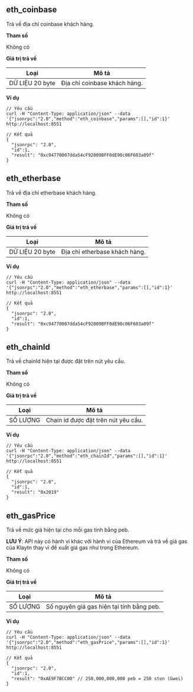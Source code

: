 ## eth_coinbase <a id="eth_coinbase"></a>

Trả về địa chỉ coinbase khách hàng.

**Tham số**

Không có

**Giá trị trả về**

| Loại            | Mô tả                        |
| --------------- | ---------------------------- |
| DỮ LIỆU 20 byte | Địa chỉ coinbase khách hàng. |

**Ví dụ**

```shell
// Yêu cầu
curl -H "Content-Type: application/json" --data '{"jsonrpc":"2.0","method":"eth_coinbase","params":[],"id":1}' http://localhost:8551

// Kết quả
{
  "jsonrpc": "2.0",
  "id":1,
  "result": "0xc94770007dda54cF92009BFF0dE90c06F603a09f"
}
```


## eth_etherbase <a id="eth_etherbase"></a>

Trả về địa chỉ etherbase khách hàng.

**Tham số**

Không có

**Giá trị trả về**

| Loại           | Mô tả                         |
| --------------- | ----------------------------- |
| DỮ LIỆU 20 byte | Địa chỉ etherbase khách hàng. |

**Ví dụ**

```shell
// Yêu cầu
curl -H "Content-Type: application/json" --data '{"jsonrpc":"2.0","method":"eth_etherbase","params":[],"id":1}' http://localhost:8551

// Kết quả
{
  "jsonrpc": "2.0",
  "id":1,
  "result": "0xc94770007dda54cF92009BFF0dE90c06F603a09f"
}
```


## eth_chainId <a id="eth_chainid"></a>

Trả về chainId hiện tại được đặt trên nút yêu cầu.

**Tham số**

Không có

**Giá trị trả về**

| Loại     | Mô tả                               |
| -------- | ----------------------------------- |
| SỐ LƯỢNG | Chain id được đặt trên nút yêu cầu. |

**Ví dụ**

```shell
// Yêu cầu
curl -H "Content-Type: application/json" --data '{"jsonrpc":"2.0","method":"eth_chainId","params":[],"id":1}' http://localhost:8551

// Kết quả
{
  "jsonrpc": "2.0",
  "id":1,
  "result": "0x2019"
}
```


## eth_gasPrice <a id="eth_gasprice"></a>

Trả về mức giá hiện tại cho mỗi gas tính bằng peb.

**LƯU Ý**: API này có hành vi khác với hành vi của Ethereum và trả về giá gas của Klaytn thay vì đề xuất giá gas như trong Ethereum.

**Tham số**

Không có

**Giá trị trả về**

| Loại     | Mô tả                                     |
| -------- | ----------------------------------------- |
| SỐ LƯỢNG | Số nguyên giá gas hiện tại tính bằng peb. |

**Ví dụ**

```shell
// Yêu cầu
curl -H "Content-Type: application/json" --data '{"jsonrpc":"2.0","method":"eth_gasPrice","params":[],"id":1}' http://localhost:8551

// Kết quả
{
  "jsonrpc": "2.0",
  "id":1,
  "result": "0xAE9F7BCC00" // 250,000,000,000 peb = 250 ston (Gwei)
}
```
